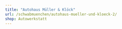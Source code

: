 ```yaml
---
title: "Autohaus Müller & Klöck"
url: /schwabmuenchen/autohaus-mueller-und-kloeck-2/
shop: Autowerkstatt
---
```

